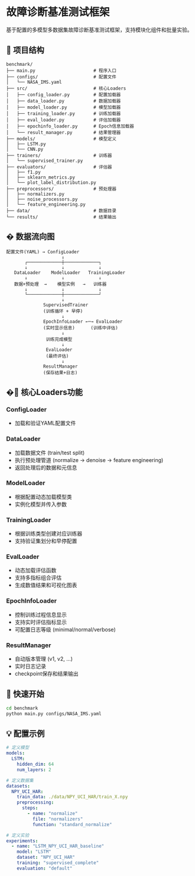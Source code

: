 # 故障诊断基准测试框架

基于配置的多模型多数据集故障诊断基准测试框架，支持模块化组件和批量实验。

## 📁 项目结构

```
benchmark/
├── main.py                      # 程序入口
├── configs/                     # 配置文件
│   └── NASA_IMS.yaml
├── src/                         # 核心Loaders
│   ├── config_loader.py         # 配置加载器
│   ├── data_loader.py           # 数据加载器
│   ├── model_loader.py          # 模型加载器
│   ├── training_loader.py       # 训练加载器
│   ├── eval_loader.py           # 评估加载器
│   ├── epochinfo_loader.py      # Epoch信息加载器
│   └── result_manager.py        # 结果管理器
├── models/                      # 模型定义
│   ├── LSTM.py
│   └── CNN.py
├── trainers/                    # 训练器
│   └── supervised_trainer.py
├── evaluators/                  # 评估器
│   ├── f1.py
│   ├── sklearn_metrics.py
│   └── plot_label_distribution.py
├── preprocessors/               # 预处理器
│   ├── normalizers.py
│   ├── noise_processors.py
│   └── feature_engineering.py
├── data/                        # 数据目录
└── results/                     # 结果输出
```

## � 数据流向图

```
配置文件(YAML) → ConfigLoader
                     ↓
       ┌─────────────┼─────────────┐
       ↓             ↓             ↓
   DataLoader    ModelLoader   TrainingLoader
       ↓             ↓             ↓
   数据+预处理  →    模型实例   →   训练器
       ↓             ↓             ↓
       └─────────────┼─────────────┘
                     ↓
              SupervisedTrainer
              (训练循环 + 早停)
                     ↓
              EpochInfoLoader ←─→ EvalLoader
              (实时显示信息)      (训练中评估)
                     ↓
               训练完成模型
                     ↓
               EvalLoader
               (最终评估)
                     ↓
              ResultManager
              (保存结果+日志)
```

## �🔧 核心Loaders功能

### ConfigLoader
- 加载和验证YAML配置文件

### DataLoader  
- 加载数据文件 (train/test split)
- 执行预处理管道 (normalize → denoise → feature engineering)
- 返回处理后的数据和元信息

### ModelLoader
- 根据配置动态加载模型类
- 实例化模型并传入参数

### TrainingLoader
- 根据训练类型创建对应训练器
- 支持验证集划分和早停配置

### EvalLoader
- 动态加载评估函数
- 支持多指标组合评估
- 生成数值结果和可视化图表

### EpochInfoLoader
- 控制训练过程信息显示
- 支持实时评估指标显示
- 可配置日志等级 (minimal/normal/verbose)

### ResultManager
- 自动版本管理 (v1, v2, ...)
- 实时日志记录
- checkpoint保存和结果输出

## 🚀 快速开始

```bash
cd benchmark
python main.py configs/NASA_IMS.yaml
```

## 💡 配置示例

```yaml
# 定义模型
models:
  LSTM:
    hidden_dim: 64
    num_layers: 2

# 定义数据集
datasets:
  NPY_UCI_HAR:
    train_data: ./data/NPY_UCI_HAR/train_X.npy
    preprocessing:
      steps:
        - name: "normalize"
          file: "normalizers"
          function: "standard_normalize"

# 定义实验
experiments:
  - name: "LSTM_NPY_UCI_HAR_baseline"
    model: "LSTM"
    dataset: "NPY_UCI_HAR"
    training: "supervised_complete"
    evaluation: "default"
```